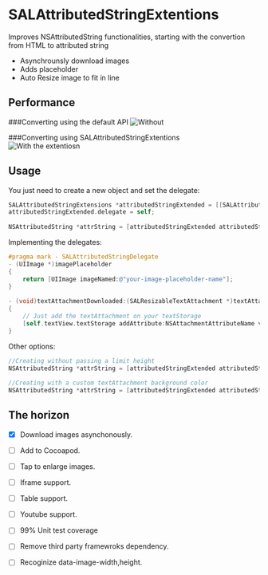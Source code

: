 SALAttributedStringExtentions
================================

Improves NSAttributedString functionalities, starting with the convertion from HTML to attributed string
* Asynchrounsly download images
* Adds placeholder
* Auto Resize image to fit in line 

Performance
-----------

###Converting using the default API 
![Without](https://s3.amazonaws.com/opensourceprojects/regularsetup.gif "Regular setup")

###Converting using SALAttributedStringExtentions           
![With the extentiosn](https://s3.amazonaws.com/opensourceprojects/withextentions.gif "Regular setup")

## Usage

You just need to create a new object and set the delegate:

```objective-c
SALAttributedStringExtensions *attributedStringExtended = [[SALAttributedStringExtensions alloc] init];
attributedStringExtended.delegate = self;    
            
NSAttributedString *attrString = [attributedStringExtended attributedStringFromHTML:HTML limitingImageHeight:300];
 ```
Implementing the delegates:

```objective-c
#pragma mark - SALAttributedStringDelegate
- (UIImage *)imagePlaceholder
{
    return [UIImage imageNamed:@"your-image-placeholder-name"];
}
                      
- (void)textAttachmentDownloaded:(SALResizableTextAttachment *)textAttachment inRange:(NSRange)range
{
    // Just add the textAttachment on your textStorage
    [self.textView.textStorage addAttribute:NSAttachmentAttributeName value:textAttachment range:range];
}
```
Other options:

```objective-c
//Creating without passing a limit height
NSAttributedString *attrString = [attributedStringExtended attributedStringFromHTML:HTML];
                                
//Creating with a custom textAttachment background color
NSAttributedString *attrString = [attributedStringExtended attributedStringFromHTML:HTML withTextAttachmentBackgroundColor:[UIColor blackColor]];
```
                                
## The horizon
- [x] Download images asynchonously.
- [ ] Add to Cocoapod.
- [ ] Tap to enlarge images.
- [ ] Iframe support.
- [ ] Table support.
- [ ] Youtube support.
- [ ] 99% Unit test coverage
- [ ] Remove third party framewroks dependency.
- [ ] Recoginize data-image-width,height.
                                
